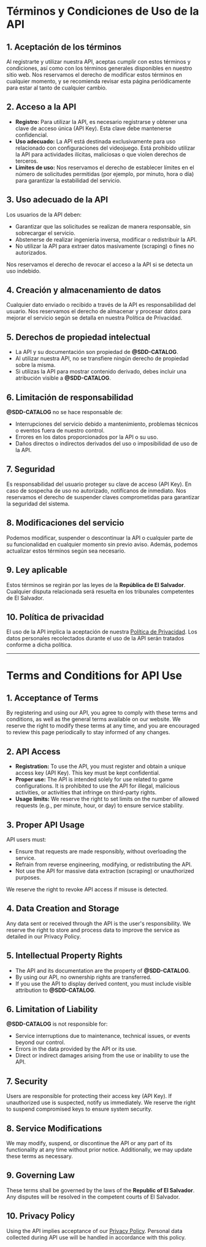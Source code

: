 # Términos y Condiciones de Uso de la API

## **1. Aceptación de los términos**
Al registrarte y utilizar nuestra API, aceptas cumplir con estos términos y condiciones, así como con los términos generales disponibles en nuestro sitio web. Nos reservamos el derecho de modificar estos términos en cualquier momento, y se recomienda revisar esta página periódicamente para estar al tanto de cualquier cambio.

## **2. Acceso a la API**
- **Registro:** Para utilizar la API, es necesario registrarse y obtener una clave de acceso única (API Key). Esta clave debe mantenerse confidencial.
- **Uso adecuado:** La API está destinada exclusivamente para uso relacionado con configuraciones del videojuego. Está prohibido utilizar la API para actividades ilícitas, maliciosas o que violen derechos de terceros.
- **Límites de uso:** Nos reservamos el derecho de establecer límites en el número de solicitudes permitidas (por ejemplo, por minuto, hora o día) para garantizar la estabilidad del servicio.

## **3. Uso adecuado de la API**
Los usuarios de la API deben:
- Garantizar que las solicitudes se realizan de manera responsable, sin sobrecargar el servicio.
- Abstenerse de realizar ingeniería inversa, modificar o redistribuir la API.
- No utilizar la API para extraer datos masivamente (scraping) o fines no autorizados.

Nos reservamos el derecho de revocar el acceso a la API si se detecta un uso indebido.

## **4. Creación y almacenamiento de datos**
Cualquier dato enviado o recibido a través de la API es responsabilidad del usuario. Nos reservamos el derecho de almacenar y procesar datos para mejorar el servicio según se detalla en nuestra Política de Privacidad.

## **5. Derechos de propiedad intelectual**
- La API y su documentación son propiedad de **@SDD-CATALOG**.
- Al utilizar nuestra API, no se transfiere ningún derecho de propiedad sobre la misma.
- Si utilizas la API para mostrar contenido derivado, debes incluir una atribución visible a **@SDD-CATALOG**.

## **6. Limitación de responsabilidad**
**@SDD-CATALOG** no se hace responsable de:
- Interrupciones del servicio debido a mantenimiento, problemas técnicos o eventos fuera de nuestro control.
- Errores en los datos proporcionados por la API o su uso.
- Daños directos o indirectos derivados del uso o imposibilidad de uso de la API.

## **7. Seguridad**
Es responsabilidad del usuario proteger su clave de acceso (API Key). En caso de sospecha de uso no autorizado, notifícanos de inmediato. Nos reservamos el derecho de suspender claves comprometidas para garantizar la seguridad del sistema.

## **8. Modificaciones del servicio**
Podemos modificar, suspender o descontinuar la API o cualquier parte de su funcionalidad en cualquier momento sin previo aviso. Además, podemos actualizar estos términos según sea necesario.

## **9. Ley aplicable**
Estos términos se regirán por las leyes de la **República de El Salvador**. Cualquier disputa relacionada será resuelta en los tribunales competentes de El Salvador.

## **10. Política de privacidad**
El uso de la API implica la aceptación de nuestra [Política de Privacidad](enlace). Los datos personales recolectados durante el uso de la API serán tratados conforme a dicha política.

---

# Terms and Conditions for API Use

## **1. Acceptance of Terms**
By registering and using our API, you agree to comply with these terms and conditions, as well as the general terms available on our website. We reserve the right to modify these terms at any time, and you are encouraged to review this page periodically to stay informed of any changes.

## **2. API Access**
- **Registration:** To use the API, you must register and obtain a unique access key (API Key). This key must be kept confidential.
- **Proper use:** The API is intended solely for use related to game configurations. It is prohibited to use the API for illegal, malicious activities, or activities that infringe on third-party rights.
- **Usage limits:** We reserve the right to set limits on the number of allowed requests (e.g., per minute, hour, or day) to ensure service stability.

## **3. Proper API Usage**
API users must:
- Ensure that requests are made responsibly, without overloading the service.
- Refrain from reverse engineering, modifying, or redistributing the API.
- Not use the API for massive data extraction (scraping) or unauthorized purposes.

We reserve the right to revoke API access if misuse is detected.

## **4. Data Creation and Storage**
Any data sent or received through the API is the user's responsibility. We reserve the right to store and process data to improve the service as detailed in our Privacy Policy.

## **5. Intellectual Property Rights**
- The API and its documentation are the property of **@SDD-CATALOG**.
- By using our API, no ownership rights are transferred.
- If you use the API to display derived content, you must include visible attribution to **@SDD-CATALOG**.

## **6. Limitation of Liability**
**@SDD-CATALOG** is not responsible for:
- Service interruptions due to maintenance, technical issues, or events beyond our control.
- Errors in the data provided by the API or its use.
- Direct or indirect damages arising from the use or inability to use the API.

## **7. Security**
Users are responsible for protecting their access key (API Key). If unauthorized use is suspected, notify us immediately. We reserve the right to suspend compromised keys to ensure system security.

## **8. Service Modifications**
We may modify, suspend, or discontinue the API or any part of its functionality at any time without prior notice. Additionally, we may update these terms as necessary.

## **9. Governing Law**
These terms shall be governed by the laws of the **Republic of El Salvador**. Any disputes will be resolved in the competent courts of El Salvador.

## **10. Privacy Policy**
Using the API implies acceptance of our [Privacy Policy](link). Personal data collected during API use will be handled in accordance with this policy.
